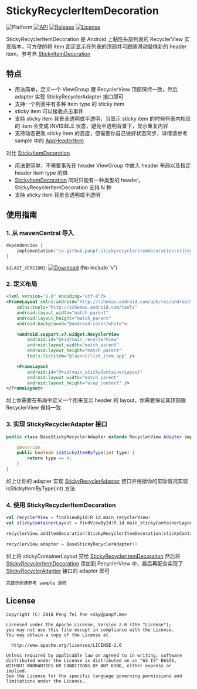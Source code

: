 # StickyRecyclerItemDecoration

![Platform][platform_image]
[![API][api_image]][api_link]
[![Release][version_icon]][version_link]
[![License][license_image]][license_link]

StickyRecyclerItemDecoration 是 Android 上黏性头部列表的 RecyclerView 实现版本，可方便的将 item 固定显示在列表的顶部并可跟随滑动替换新的 header item，参考自 [StickyItemDecoration]

## 特点

* 用法简单，定义一个 ViewGroup 跟 RecyclerView 顶部保持一致，然后 adapter 实现 StickyRecyclerAdapter 接口即可
* 支持一个列表中有多种 item type 的 sticky item
* sticky item 可以接收点击事件
* 支持 sticky item 背景全透明或半透明，当显示 sticky item 的时候列表内相应的 item 会变成 INVISIBLE 状态，避免半透明背景下，显示重复内容
* 支持动态更改 sticky item 的高度，但需要你自己做好状态同步，详情请参考 sample 中的 [AppHeaderItem]

对比 [StickyItemDecoration]

* 用法更简单，不需要事先在 header ViewGroup 中放入 header 布局以及指定 header item type 的值
* [StickyItemDecoration] 同时只能有一种类型的 header，StickyRecyclerItemDecoration 支持 N 种
* 支持 sticky item 背景全透明或半透明

## 使用指南

### 1. 从 mavenCentral 导入

```kotlin
dependencies {
    implementation("io.github.panpf.stickyrecycleritemdecoration:stickyrecycleritemdecoration:${LAST_VERSION}")
}
```

`${LAST_VERSION}`: [![Download][version_icon]][version_link] (No include 'v')

### 2. 定义布局

```xml
<?xml version="1.0" encoding="utf-8"?>
<FrameLayout xmlns:android="http://schemas.android.com/apk/res/android"
    xmlns:tools="http://schemas.android.com/tools"
    android:layout_width="match_parent"
    android:layout_height="match_parent"
    android:background="@android:color/white">

    <android.support.v7.widget.RecyclerView
        android:id="@+id/main_recyclerView"
        android:layout_width="match_parent"
        android:layout_height="match_parent"
        tools:listitem="@layout/list_item_app" />

    <FrameLayout
        android:id="@+id/main_stickyContainerLayout"
        android:layout_width="match_parent"
        android:layout_height="wrap_content" />
</FrameLayout>
```

如上你需要在布局中定义一个用来显示 header 的 layout，你需要保证其顶部跟 RecyclerView 保持一致

### 3. 实现 StickyRecyclerAdapter 接口

```java
public class BaseStickyRecyclerAdapter extends RecyclerView.Adapter implements StickyRecyclerAdapter {

    @Override
    public boolean isStickyItemByType(int type) {
        return type == 4;
    }
}
```

如上让你的 adapter 实现 [StickyRecyclerAdapter] 接口并根据你的实际情况实现 isStickyItemByType(int) 方法

### 4. 使用 StickyRecyclerItemDecoration

```kotlin
val recyclerView = findViewById(R.id.main_recyclerView)
val stickyContainerLayout = findViewById(R.id.main_stickyContainerLayout)

recyclerView.addItemDecoration(StickyRecyclerItemDecoration(stickyContainerLayout))

recyclerView.adapter = BaseStickyRecyclerAdapter()
```

如上将 stickyContainerLayout 交给  [StickyRecyclerItemDecoration] 然后将 [StickyRecyclerItemDecoration] 添加到 RecyclerView 中，最后再配合实现了 [StickyRecyclerAdapter] 接口的 adapter 即可

`完整示例请参考 sample 源码`

## License
    Copyright (C) 2018 Peng fei Pan <sky@panpf.me>

    Licensed under the Apache License, Version 2.0 (the "License");
    you may not use this file except in compliance with the License.
    You may obtain a copy of the License at

      http://www.apache.org/licenses/LICENSE-2.0

    Unless required by applicable law or agreed to in writing, software
    distributed under the License is distributed on an "AS IS" BASIS,
    WITHOUT WARRANTIES OR CONDITIONS OF ANY KIND, either express or implied.
    See the License for the specific language governing permissions and
    limitations under the License.

[platform_image]: https://img.shields.io/badge/Platform-Android-brightgreen.svg
[api_image]: https://img.shields.io/badge/API-14%2B-orange.svg
[version_icon]: https://img.shields.io/maven-central/v/io.github.panpf.stickyrecycleritemdecoration/stickyrecycleritemdecoration
[version_link]: https://repo1.maven.org/maven2/io/github/panpf/stickyrecycleritemdecoration/
[api_link]: https://android-arsenal.com/api?level=14
[license_image]: https://img.shields.io/badge/License-Apache%202-blue.svg
[license_link]: https://www.apache.org/licenses/LICENSE-2.0
[StickyItemDecoration]: https://github.com/oubowu/StickyItemDecoration
[StickyRecyclerAdapter]:  https://github.com/panpf/StickyRecyclerItemDecoration/blob/master/sticky-recycler-item-decoration/src/main/java/me/panpf/recycler/sticky/StickyRecyclerAdapter.java
[StickyRecyclerItemDecoration]: https://github.com/panpf/StickyRecyclerItemDecoration/blob/master/sticky-recycler-item-decoration/src/main/java/me/panpf/recycler/sticky/StickyRecyclerItemDecoration.java
[AppHeaderItem]: https://github.com/panpf/StickyRecyclerItemDecoration/blob/master/sample/src/main/java/me/panpf/recycler/sticky/sample/adapter/item/AppHeaderItem.kt
